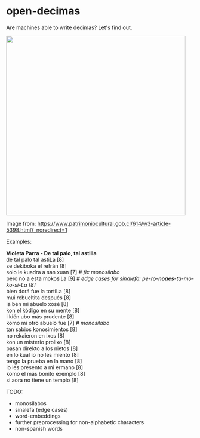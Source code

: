 # open-decimas

Are machines able to write decimas? Let's find out.

<img src="https://user-images.githubusercontent.com/61199264/103969615-34d3bf00-515e-11eb-8a62-e6c0fb96e760.png" width="480">

Image from: https://www.patrimoniocultural.gob.cl/614/w3-article-5398.html?_noredirect=1

Examples:

**Violeta Parra - De tal palo, tal astilla**\
de tal palo tal astiLa [8]\
se dekiboka el refrán [8]\
solo le kuadra a san xuan [7]  *# fix monosílabo*\
pero no a esta mokosiLa [9]  *# edge cases for sinalefa: pe-ro-**noaes**-ta-mo-ko-si-La [8]*\
bien dorá fue la tortiLa [8]\
mui rebueltita después [8]\
ia ben mi abuelo xosé [8]\
kon el kódigo en su mente [8]\
i kién ubo más prudente [8]\
komo mi otro abuelo fue [7]  *# monosílabo*\
tan sabios konosimientos [8]\
no rekaieron en ixos [8]\
kon un misterio prolixo [8]\
pasan direkto a los nietos [8]\
en lo kual io no les miento [8]\
tengo la prueba en la mano [8]\
io les presento a mi ermano [8]\
komo el más bonito exemplo [8]\
si aora no tiene un templo [8]

TODO:
- monosílabos
- sinalefa (edge cases)
- word-embeddings
- further preprocessing for non-alphabetic characters
- non-spanish words
